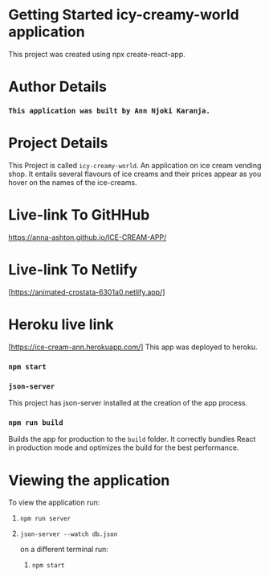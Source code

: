 # Getting Started icy-creamy-world application
This project was created using npx create-react-app. 

# Author Details
### `This application was built by Ann Njoki Karanja.`

# Project Details 
This Project is called `icy-creamy-world`. An application on ice cream vending shop. It entails several flavours of ice creams and their prices appear as you hover on the names of the ice-creams.

# Live-link To GitHHub
 https://anna-ashton.github.io/ICE-CREAM-APP/

 # Live-link To Netlify
 [https://animated-crostata-6301a0.netlify.app/]

 # Heroku live link
 [https://ice-cream-ann.herokuapp.com/]
 This app was deployed to heroku.
 
### `npm start`


### `json-server`
 This project has json-server installed at the creation of the app process.

### `npm run build`

Builds the app for production to the `build` folder.
It correctly bundles React in production mode and optimizes the build for the best performance.


# Viewing the application 
To view the application run:
1. `npm run server`
2. `json-server --watch db.json`

    on a different terminal run:

    1. `npm start` 

